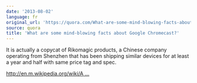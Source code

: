```yaml
---
date: '2013-08-02'
language: fr
original_url: 'https://quora.com/What-are-some-mind-blowing-facts-about-Google-Chromecast/answer/Clément-Renaud'
source: quora
title: 'What are some mind-blowing facts about Google Chromecast?'
---
```


It is actually a copycat of Rikomagic products, a Chinese company
operating from Shenzhen that has been shipping similar devices for at
least a year and half with same price tag and spec. 
 
[http://en.m.wikipedia.org/wiki/A ...](http://en.m.wikipedia.org/wiki/Android_Mini_PC_MK802)
